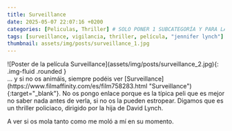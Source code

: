 ```yaml
---
title: Surveillance
date: 2025-05-07 22:07:16 +0200
categories: [Peliculas, Thriller] # SOLO PONER 1 SUBCATEGORÍA Y PARA LAS SERIES PONER UN CARACTER INVISIBLE, COPIALO DE ENTRE LOS PARÉNTESIS (ㅤ), AL FINAL DE LA SUBCATEGORÍA, POR EJEMPLO [Series, "Thrillerㅤ"]
tags: [surveillance, vigilancia, thriller, película, "jennifer lynch"]
thumbnail: assets/img/posts/surveillance_1.jpg
---
```


<div class="row mb-4">
  <div class="col-md-5" markdown="1">
![Poster de la película Surveillance](assets/img/posts/surveillance_2.jpg){: .img-fluid .rounded }
  </div>
  <div class="col-md-7" markdown="1">
... y si no os animáis, siempre podéis ver [Surveillance](https://www.filmaffinity.com/es/film758283.html "Surveillance"){:target="_blank"}. No os pongo enlace porque es la típica peli que es mejor no saber nada antes de verla, si no os la pueden estropear. Digamos que es un thriller policiaco, dirigido por la hija de David Lynch.

A ver si os mola tanto como me moló a mí en su momento.
  </div>
</div>
